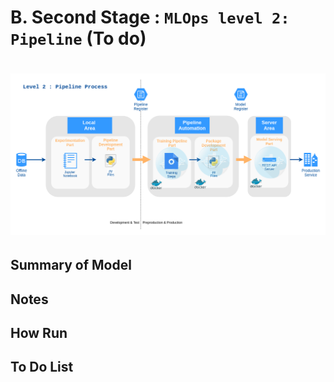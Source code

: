 # B. Second Stage : `MLOps level 2: Pipeline` (To do)

![firt_part](docs/image/diagrams-Page-3.png)
=======

## Summary of Model

## Notes

## How Run

## To Do List
